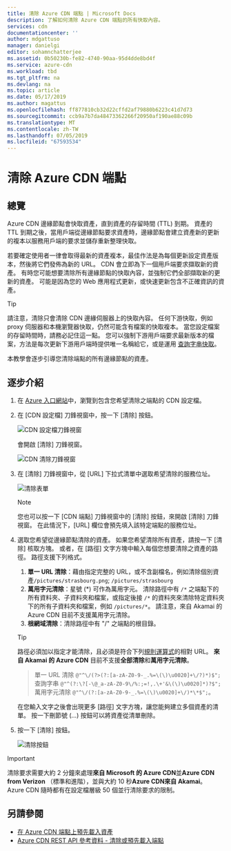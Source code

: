 ```yaml
---
title: 清除 Azure CDN 端點 | Microsoft Docs
description: 了解如何清除 Azure CDN 端點的所有快取內容。
services: cdn
documentationcenter: ''
author: mdgattuso
manager: danielgi
editor: sohamnchatterjee
ms.assetid: 0b50230b-fe82-4740-90aa-95d4dde8bd4f
ms.service: azure-cdn
ms.workload: tbd
ms.tgt_pltfrm: na
ms.devlang: na
ms.topic: article
ms.date: 05/17/2019
ms.author: magattus
ms.openlocfilehash: ff877810cb32d22cffd2af79880b6223c41d7d73
ms.sourcegitcommit: ccb9a7b7da48473362266f20950af190ae88c09b
ms.translationtype: MT
ms.contentlocale: zh-TW
ms.lasthandoff: 07/05/2019
ms.locfileid: "67593534"
---
```

# <a name="purge-an-azure-cdn-endpoint"></a>清除 Azure CDN 端點
## <a name="overview"></a>總覽
Azure CDN 邊緣節點會快取資產，直到資產的存留時間 (TTL) 到期。  資產的 TTL 到期之後，當用戶端從邊緣節點要求資產時，邊緣節點會建立資產新的更新的複本以服務用戶端的要求並儲存重新整理快取。

若要確定使用者一律會取得最新的資產複本，最佳作法是為每個更新設定資產版本，然後將它們發佈為新的 URL。  CDN 會立即為下一個用戶端要求擷取新的資產。  有時您可能想要清除所有邊緣節點的快取內容，並強制它們全部擷取新的更新的資產。  可能是因為您的 Web 應用程式更新，或快速更新包含不正確資訊的資產。

> [!TIP]
> 請注意，清除只會清除 CDN 邊緣伺服器上的快取內容。  任何下游快取，例如 proxy 伺服器和本機瀏覽器快取，仍然可能含有檔案的快取複本。  當您設定檔案的存留時間時，請務必記住這一點。  您可以強制下游用戶端要求最新版本的檔案，方法是每次更新下游用戶端時提供唯一名稱給它，或是運用 [查詢字串快取](cdn-query-string.md)。  
> 
> 

本教學會逐步引導您清除端點的所有邊緣節點的資產。

## <a name="walkthrough"></a>逐步介紹
1. 在 [Azure 入口網站](https://portal.azure.com)中，瀏覽到包含您希望清除之端點的 CDN 設定檔。
2. 在 [CDN 設定檔] 刀鋒視窗中，按一下 [清除] 按鈕。
   
    ![CDN 設定檔刀鋒視窗](./media/cdn-purge-endpoint/cdn-profile-blade.png)
   
    會開啟 [清除] 刀鋒視窗。
   
    ![CDN 清除刀鋒視窗](./media/cdn-purge-endpoint/cdn-purge-blade.png)
3. 在 [清除] 刀鋒視窗中，從 [URL] 下拉式清單中選取希望清除的服務位址。
   
    ![清除表單](./media/cdn-purge-endpoint/cdn-purge-form.png)
   
   > [!NOTE]
   > 您也可以按一下 [CDN 端點] 刀鋒視窗中的 [清除]  按鈕，來開啟 [清除] 刀鋒視窗。  在此情況下，[URL]  欄位會預先填入該特定端點的服務位址。
   > 
   > 
4. 選取您希望從邊緣節點清除的資產。  如果您希望清除所有資產，請按一下 [清除]  核取方塊。  或者，在 [路徑]  文字方塊中輸入每個您想要清除之資產的路徑。 路徑支援下列格式。
    1. **單一 URL 清除**：藉由指定完整的 URL，或不含副檔名，例如清除個別資產`/pictures/strasbourg.png`; `/pictures/strasbourg`
    2. **萬用字元清除**：星號 (\*) 可作為萬用字元。 清除路徑中有 `/*` 之端點下的所有資料夾、子資料夾和檔案，或指定後接 `/*` 的資料夾來清除特定資料夾下的所有子資料夾和檔案，例如 `/pictures/*`。  請注意，來自 Akamai 的 Azure CDN 目前不支援萬用字元清除。 
    3. **根網域清除**：清除路徑中有 "/" 之端點的根目錄。
   
   > [!TIP]
   > 路徑必須加以指定才能清除，且必須是符合下列[規則運算式](/dotnet/standard/base-types/regular-expression-language-quick-reference)的相對 URL。 **來自 Akamai 的 Azure CDN** 目前不支援**全部清除**和**萬用字元清除**。
   > > 單一 URL 清除 `@"^\/(?>(?:[a-zA-Z0-9-_.%=\(\)\u0020]+\/?)*)$";`  
   > > 查詢字串 `@"^(?:\?[-\@_a-zA-Z0-9\/%:;=!,.\+'&\(\)\u0020]*)?$";`  
   > > 萬用字元清除 `@"^\/(?:[a-zA-Z0-9-_.%=\(\)\u0020]+\/)*\*$";`。 
   > 
   > 在您輸入文字之後會出現更多 [路徑]  文字方塊，讓您能夠建立多個資產的清單。  按一下刪節號 (...) 按鈕可以將資產從清單刪除。
   > 
5. 按一下 [清除]  按鈕。
   
    ![清除按鈕](./media/cdn-purge-endpoint/cdn-purge-button.png)

> [!IMPORTANT]
> 清除要求需要大約 2 分鐘來處理**來自 Microsoft 的 Azure CDN**並**Azure CDN from Verizon** （標準和進階），並與大約 10 秒**Azure CDN來自 Akamai**。  Azure CDN 隨時都有在設定檔層級 50 個並行清除要求的限制。 
> 
> 

## <a name="see-also"></a>另請參閱
* [在 Azure CDN 端點上預先載入資產](cdn-preload-endpoint.md)
* [Azure CDN REST API 參考資料 - 清除或預先載入端點](/rest/api/cdn/endpoints)

